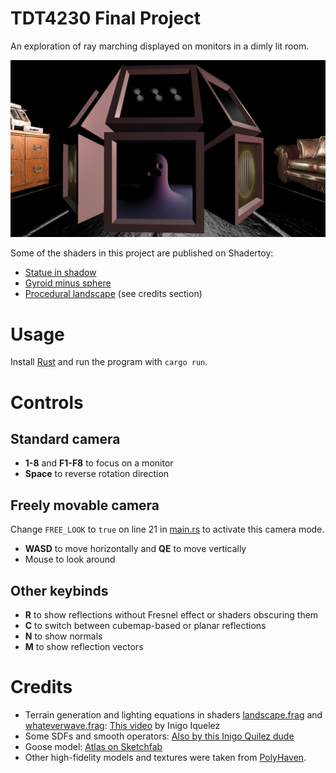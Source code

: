 # TDT4230 Final Project

An exploration of ray marching displayed on monitors in a dimly lit room.

![](img/scene.png)

Some of the shaders in this project are published on Shadertoy:

+ [Statue in shadow](https://www.shadertoy.com/view/ft2yW1)
+ [Gyroid minus sphere](https://www.shadertoy.com/view/7tscW4)
+ [Procedural landscape](https://www.shadertoy.com/view/fl2yWm) (see credits section)

# Usage

Install [Rust](https://www.rust-lang.org/tools/install) and run the program with `cargo run`.

# Controls

## Standard camera

+ **1-8** and **F1-F8** to focus on a monitor
+ **Space** to reverse rotation direction

## Freely movable camera

Change `FREE_LOOK` to `true` on line 21 in [main.rs](src/main.rs) to activate this camera mode.

+ **WASD** to move horizontally and **QE** to move vertically
+ Mouse to look around

## Other keybinds

+ **R** to show reflections without Fresnel effect or shaders obscuring them
+ **C** to switch between cubemap-based or planar reflections
+ **N** to show normals
+ **M** to show reflection vectors

# Credits

+ Terrain generation and lighting equations in shaders [landscape.frag](res/shaders/landscape.frag) and [whateverwave.frag](res/shaders/whateverwave.frag): [This video](https://youtu.be/BFld4EBO2RE) by Inigo Iquelez
+ Some SDFs and smooth operators: [Also by this Inigo Quilez dude](https://iquilezles.org/articles/distfunctions/)
+ Goose model: [Atlas on Sketchfab](https://sketchfab.com/3d-models/goose-low-poly-3318893e41fc4d2f9f497776da95c13a)
+ Other high-fidelity models and textures were taken from [PolyHaven](https://polyhaven.com).
